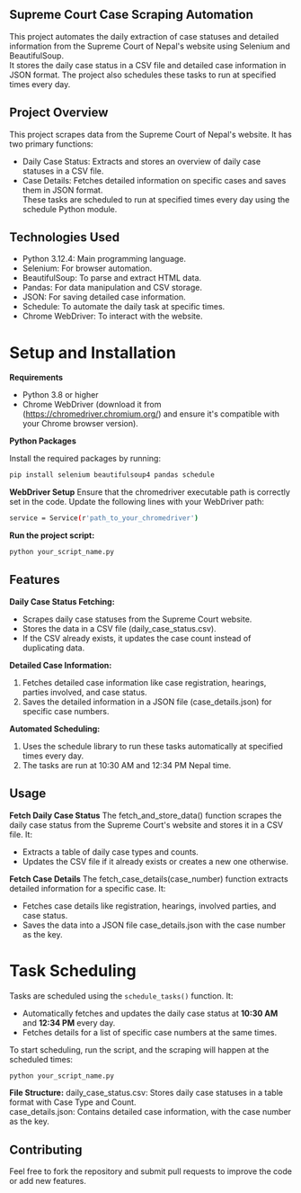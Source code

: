 ## Supreme Court Case Scraping Automation
This project automates the daily extraction of case statuses and detailed information from the Supreme Court of Nepal's website using Selenium and BeautifulSoup.  
It stores the daily case status in a CSV file and detailed case information in JSON format. The project also schedules these tasks to run at specified times every day.

## Project Overview
This project scrapes data from the Supreme Court of Nepal's website. It has two primary functions:  

- Daily Case Status: Extracts and stores an overview of daily case statuses in a CSV file.  
- Case Details: Fetches detailed information on specific cases and saves them in JSON format.  
These tasks are scheduled to run at specified times every day using the schedule Python module.

## Technologies Used
- Python 3.12.4: Main programming language.   
- Selenium: For browser automation.  
- BeautifulSoup: To parse and extract HTML data.  
- Pandas: For data manipulation and CSV storage.  
- JSON: For saving detailed case information.  
- Schedule: To automate the daily task at specific times.  
- Chrome WebDriver: To interact with the website.

# Setup and Installation

**Requirements**

- Python 3.8 or higher
- Chrome WebDriver (download it from (https://chromedriver.chromium.org/) and ensure it's compatible with your Chrome browser version).

**Python Packages**

Install the required packages by running:  

```bash
pip install selenium beautifulsoup4 pandas schedule
```

**WebDriver Setup**
Ensure that the chromedriver executable path is correctly set in the code. Update the following lines with your WebDriver path:  
```bash
service = Service(r'path_to_your_chromedriver')
```
**Run the project script:**
```bash
python your_script_name.py
```

## Features

**Daily Case Status Fetching:** 
- Scrapes daily case statuses from the Supreme Court website.  
- Stores the data in a CSV file (daily_case_status.csv).  
- If the CSV already exists, it updates the case count instead of duplicating data.
  
**Detailed Case Information:**

1. Fetches detailed case information like case registration, hearings, parties involved, and case status.  
2. Saves the detailed information in a JSON file (case_details.json) for specific case numbers.  
   
**Automated Scheduling:**

1. Uses the schedule library to run these tasks automatically at specified times every day.  
2. The tasks are run at 10:30 AM and 12:34 PM Nepal time.

## Usage

**Fetch Daily Case Status**
The fetch_and_store_data() function scrapes the daily case status from the Supreme Court's website and stores it in a CSV file. It:  
- Extracts a table of daily case types and counts.    
- Updates the CSV file if it already exists or creates a new one otherwise.  
  
**Fetch Case Details**
The fetch_case_details(case_number) function extracts detailed information for a specific case. It:  
- Fetches case details like registration, hearings, involved parties, and case status.  
- Saves the data into a JSON file case_details.json with the case number as the key.

# Task Scheduling

Tasks are scheduled using the `schedule_tasks()` function. It:

- Automatically fetches and updates the daily case status at **10:30 AM** and **12:34 PM** every day.
- Fetches details for a list of specific case numbers at the same times.

To start scheduling, run the script, and the scraping will happen at the scheduled times:

```bash
python your_script_name.py
```
**File Structure:**
daily_case_status.csv: Stores daily case statuses in a table format with Case Type and Count.  
case_details.json: Contains detailed case information, with the case number as the key.

## Contributing
Feel free to fork the repository and submit pull requests to improve the code or add new features.   
